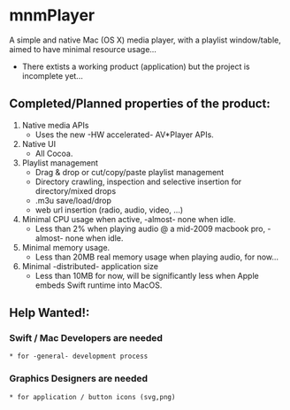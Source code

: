 # mnmPlayer
A simple and native Mac (OS X) media player, with a playlist window/table, aimed to have minimal resource usage...
* There extists a working product (application) but the project is incomplete yet...

## Completed/Planned properties of the product:

1. Native media APIs
    * Uses the new -HW accelerated- AV*Player APIs.
2. Native UI
    * All Cocoa.
3. Playlist management
    * Drag & drop or cut/copy/paste playlist management
    * Directory crawling, inspection and selective insertion for directory/mixed drops
    * .m3u save/load/drop
    * web url insertion (radio, audio, video, ...)
3. Minimal CPU usage when active, -almost- none when idle.
    * Less than 2% when playing audio @ a mid-2009 macbook pro, -almost- none when idle.
4. Minimal memory usage.
    * Less than 20MB real memory usage when playing audio, for now...
5. Minimal -distributed- application size
    * Less than 10MB for now, will be significantly less when Apple embeds Swift runtime into MacOS.

## Help Wanted!:

### Swift / Mac Developers are needed
    * for -general- development process
### Graphics Designers are needed
    * for application / button icons (svg,png) 

